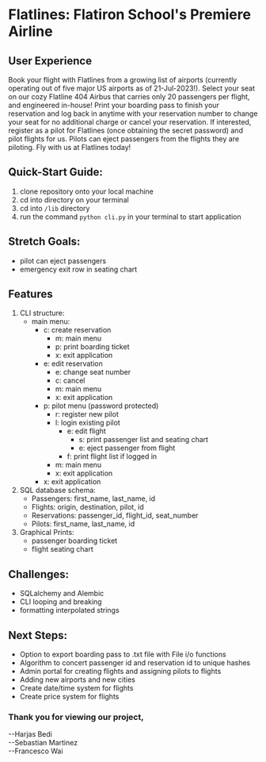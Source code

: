 # Flatlines: Flatiron School's Premiere Airline

## User Experience
Book your flight with Flatlines from a growing list of airports (currently operating out of five major US airports as of 21-Jul-2023!). Select your seat on our cozy Flatline 404 Airbus that carries only 20 passengers per flight, and engineered in-house! Print your boarding pass to finish your reservation and log back in anytime with your reservation number to change your seat for no additional charge or cancel your reservation. If interested, register as a pilot for Flatlines (once obtaining the secret password) and pilot flights for us. Pilots can eject passengers from the flights they are piloting. Fly with us at Flatlines today!

## Quick-Start Guide:
1. clone repository onto your local machine
2. cd into directory on your terminal
3. cd into `/lib` directory
4. run the command `python cli.py` in your terminal to start application

## Stretch Goals: 
- pilot can eject passengers
- emergency exit row in seating chart

## Features
1. CLI structure:
    - main menu:
        - c: create reservation
            - m: main menu
            - p: print boarding ticket
            - x: exit application
        - e: edit reservation
            - e: change seat number
            - c: cancel
            - m: main menu
            - x: exit application
        - p: pilot menu (password protected)
            - r: register new pilot
            - l: login existing pilot
                - e: edit flight
                    - s: print passenger list and seating chart
                    - e: eject passenger from flight
                - f: print flight list if logged in
            - m: main menu
            - x: exit application
        - x: exit application
2. SQL database schema:
    - Passengers: first_name, last_name, id
    - Flights: origin, destination, pilot, id
    - Reservations: passenger_id, flight_id, seat_number
    - Pilots: first_name, last_name, id
3. Graphical Prints:
    - passenger boarding ticket
    - flight seating chart

## Challenges:
- SQLalchemy and Alembic
- CLI looping and breaking
- formatting interpolated strings

## Next Steps:
- Option to export boarding pass to .txt file with File i/o functions
- Algorithm to concert passenger id and reservation id to unique hashes
- Admin portal for creating flights and assigning pilots to flights
- Adding new airports and new cities
- Create date/time system for flights
- Create price system for flights

### Thank you for viewing our project, 
--Harjas Bedi</br>
--Sebastian Martinez</br>
--Francesco Wai